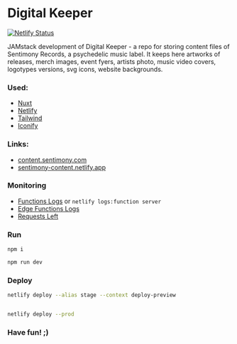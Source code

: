 # Digital Keeper

[![Netlify Status](https://api.netlify.com/api/v1/badges/da7dbd66-5133-4f4f-9d03-8a7acca90aaf/deploy-status)](https://app.netlify.com/projects/sentimony-content/deploys)

JAMstack development of Digital Keeper - a repo for storing content files of Sentimony Records, a psychedelic music label. It keeps here artworks of releases, merch images, event fyers, artists photo, music video covers, logotypes versions, svg icons, website backgrounds.

### Used:
* [Nuxt](https://nuxt.com)
* [Netlify](https://netlify.com)
* [Tailwind](https://tailwindcss.com)
* [Iconify](https://icon-sets.iconify.design)

### Links:

* [content.sentimony.com](https://content.sentimony.com)
* [sentimony-content.netlify.app](https://sentimony-content.netlify.app)

### Monitoring

* [Functions Logs](https://app.netlify.com/projects/sentimony-content/logs/functions/server) or `netlify logs:function server`
* [Edge Functions Logs](https://app.netlify.com/projects/sentimony-content/logs/edge-functions)
* [Requests Left](https://app.netlify.com/projects/sentimony-content/configuration/functions#overview)

### Run

```bash
npm i

npm run dev
```

### Deploy

```bash
netlify deploy --alias stage --context deploy-preview


netlify deploy --prod
```

### Have fun! ;)
